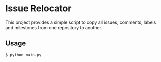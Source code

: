 Issue Relocator
=============

This project provides a simple script to copy all issues, comments, labels and milestones from one repository to another.

## Usage

```shell
$ python main.py
```
